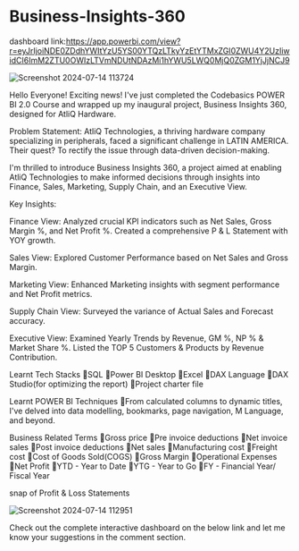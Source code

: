 # Business-Insights-360

dashboard link:https://app.powerbi.com/view?r=eyJrIjoiNDE0ZDdhYWItYzU5YS00YTQzLTkyYzEtYTMxZGI0ZWU4Y2UzIiwidCI6ImM2ZTU0OWIzLTVmNDUtNDAzMi1hYWU5LWQ0MjQ0ZGM1YjJjNCJ9


![Screenshot 2024-07-14 113724](https://github.com/user-attachments/assets/b74fcfd6-9ada-487c-8315-6c8382bc3b14)

Hello Everyone!
Exciting news! I've just completed the Codebasics POWER BI 2.0 Course and wrapped up my inaugural project, Business Insights 360, designed for AtliQ Hardware.

Problem Statement: AtliQ Technologies, a thriving hardware company specializing in peripherals, faced a significant challenge in LATIN AMERICA. Their quest? To rectify the issue through data-driven decision-making.

I'm thrilled to introduce Business Insights 360, a project aimed at enabling AtliQ Technologies to make informed decisions through insights into Finance, Sales, Marketing, Supply Chain, and an Executive View.

Key Insights:

Finance View: Analyzed crucial KPI indicators such as Net Sales, Gross Margin %, and Net Profit %. Created a comprehensive P & L Statement with YOY growth.

Sales View: Explored Customer Performance based on Net Sales and Gross Margin.

Marketing View: Enhanced Marketing insights with segment performance and Net Profit metrics.

Supply Chain View: Surveyed the variance of Actual Sales and Forecast accuracy.

Executive View: Examined Yearly Trends by Revenue, GM %, NP % & Market Share %. Listed the TOP 5 Customers & Products by Revenue Contribution.

Learnt Tech Stacks
🔹SQL
🔹Power BI Desktop
🔹Excel
🔹DAX Language
🔹DAX Studio(for optimizing the report) 
🔹Project charter file

Learnt POWER BI Techniques
🔹From calculated columns to dynamic titles, I've delved into data modelling, bookmarks, page navigation, M Language, and beyond.

Business Related Terms
🔹Gross price
🔹Pre invoice deductions
🔹Net invoice sales
🔹Post invoice deductions
🔹Net sales
🔹Manufacturing cost
🔹Freight cost
🔹Cost of Goods Sold(COGS) 
🔹Gross Margin
🔹Operational Expenses
🔹Net Profit
🔹YTD - Year to Date
🔹YTG - Year to Go
🔹FY - Financial Year/ Fiscal Year

snap of Profit & Loss Statements

![Screenshot 2024-07-14 112951](https://github.com/user-attachments/assets/5913e2c8-d6d3-4646-a4a8-7c96aef14a67)


Check out the complete interactive dashboard on the below link and let me know your suggestions in the comment section. 


